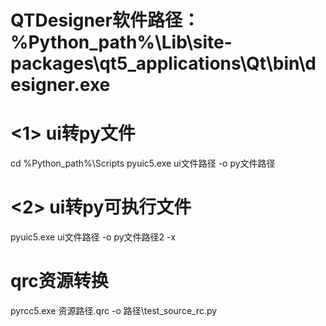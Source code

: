 # QTDesigner软件路径： %Python_path%\Lib\site-packages\qt5_applications\Qt\bin\designer.exe

# <1> ui转py文件
cd %Python_path%\Scripts
pyuic5.exe ui文件路径 -o py文件路径

# <2> ui转py可执行文件
pyuic5.exe ui文件路径 -o py文件路径2 -x

# qrc资源转换
pyrcc5.exe 资源路径.qrc -o 路径\test_source_rc.py
